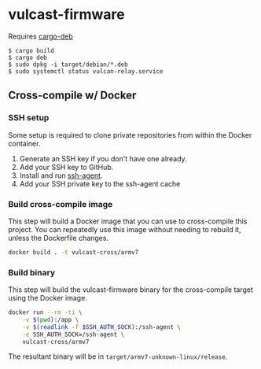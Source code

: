 # vulcast-firmware
Requires [cargo-deb](https://github.com/mmstick/cargo-deb)

```
$ cargo build
$ cargo deb
$ sudo dpkg -i target/debian/*.deb
$ sudo systemctl status vulcan-relay.service
```

## Cross-compile w/ Docker
### SSH setup
Some setup is required to clone private repositories from within the Docker container.
1. Generate an SSH key if you don't have one already.
2. Add your SSH key to GitHub.
3. Install and run [ssh-agent](https://wiki.archlinux.org/title/SSH_keys#ssh-agent).
4. Add your SSH private key to the ssh-agent cache

### Build cross-compile image
This step will build a Docker image that you can use to cross-compile this project. 
You can repeatedly use this image without needing to rebuild it, unless the Dockerfile changes.
```bash
docker build . -t vulcast-cross/armv7
```

### Build binary
This step will build the vulcast-firmware binary for the cross-compile target using the Docker image.
```bash
docker run --rm -ti \
	-v $(pwd):/app \
	-v $(readlink -f $SSH_AUTH_SOCK):/ssh-agent \
	-e SSH_AUTH_SOCK=/ssh-agent \
	vulcast-cross/armv7
```

The resultant binary will be in `target/armv7-unknown-linux/release`.